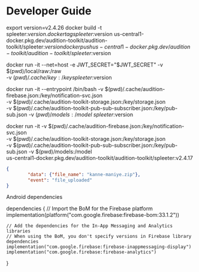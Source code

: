 # Developer Guide

export version=v2.4.26
docker build -t spleeter:$version .
docker tag spleeter:$version us-central1-docker.pkg.dev/audition-toolkit/audition-toolkit/spleeter:$version
docker push us-central1-docker.pkg.dev/audition-toolkit/audition-toolkit/spleeter:$version


docker run -it --net=host -e JWT_SECRET="$JWT_SECRET" -v $(pwd)/local/raw:/raw \
 -v $(pwd)/.cache/key:/key spleeter:$version


docker run -it --entrypoint /bin/bash -v $(pwd)/.cache/audition-firebase.json:/key/notification-svc.json \
    -v $(pwd)/.cache/audition-toolkit-storage.json:/key/storage.json \
    -v $(pwd)/.cache/audition-toolkit-pub-sub-subscriber.json:/key/pub-sub.json -v $(pwd)/models:/model \
    spleeter:$version


docker run -it -v $(pwd)/.cache/audition-firebase.json:/key/notification-svc.json \
    -v $(pwd)/.cache/audition-toolkit-storage.json:/key/storage.json \
    -v $(pwd)/.cache/audition-toolkit-pub-sub-subscriber.json:/key/pub-sub.json -v $(pwd)/models:/model \
    us-central1-docker.pkg.dev/audition-toolkit/audition-toolkit/spleeter:v2.4.17


```json
{
        "data": {"file_name": "kanne-maniye.zip"},
        "event": "file_uploaded"
}
```

Android dependencies

dependencies {
    // Import the BoM for the Firebase platform
    implementation(platform("com.google.firebase:firebase-bom:33.1.2"))

    // Add the dependencies for the In-App Messaging and Analytics libraries
    // When using the BoM, you don't specify versions in Firebase library dependencies
    implementation("com.google.firebase:firebase-inappmessaging-display")
    implementation("com.google.firebase:firebase-analytics")
}
